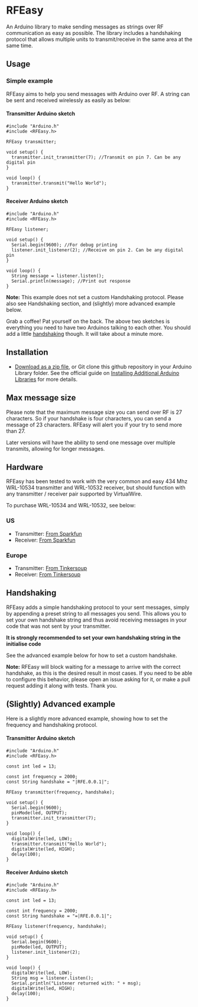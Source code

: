 # RFEasy
An Arduino library to make sending messages as strings over RF communication as easy as possible. The library includes a handshaking protocol that allows multiple units to transmit/receive in the same area at the same time.

## Usage
### Simple example
RFEasy aims to help you send messages with Arduino over RF. A string can be sent and received wirelessly as easily as below:

#### Transmitter Arduino sketch

    #include "Arduino.h"
    #include <RFEasy.h>

    RFEasy transmitter;

    void setup() {
      transmitter.init_transmitter(7); //Transmit on pin 7. Can be any digital pin
    }

    void loop() {
      transmitter.transmit("Hello World");
    }

#### Receiver Arduino sketch

    #include "Arduino.h"
    #include <RFEasy.h>

    RFEasy listener;

    void setup() {
      Serial.begin(9600); //For debug printing
      listener.init_listener(2); //Receive on pin 2. Can be any digital pin
    }

    void loop() {
      String message = listener.listen();
      Serial.println(message); //Print out response
    }

**Note:** This example does not set a custom Handshaking protocol. Please also see Handshaking section, and (slightly) more advanced example below.

Grab a coffee! Pat yourself on the back. The above two sketches is everything you need to have two Arduinos talking to each other. You should add a little [handshaking](#handshaking) though. It will take about a minute more.

## Installation
- [Download as a zip file](https://github.com/houen/RFEasy/archive/master.zip), or Git clone this github repository in your Arduino Library folder. See the official guide on [Installing Additional Arduino Libraries](http://arduino.cc/en/Guide/Libraries) for more details.

## Max message size
Please note that the maximum message size you can send over RF is 27 characters. So if your handshake is four characters, you can send a message of 23 characters. RFEasy will alert you if your try to send more than 27.

Later versions will have the ability to send one message over multiple transmits, allowing for longer messages.

## Hardware
RFEasy has been tested to work with the very common and easy 434 Mhz WRL-10534 transmitter and WRL-10532 receiver, but should function with any transmitter / receiver pair supported by VirtualWire.

To purchase WRL-10534 and WRL-10532, see below:
### US
- Transmitter: [From Sparkfun](https://www.sparkfun.com/products/10534)
- Receiver: [From Sparkfun](https://www.sparkfun.com/products/10532)


### Europe
- Transmitter: [From Tinkersoup](https://www.tinkersoup.de/wireless/rf-link-transmitter-434mhz/a-49/)
- Receiver: [From Tinkersoup](https://www.tinkersoup.de/wireless/rf-link-receiver-4800bps-434mhz/a-824/)

## Handshaking
RFEasy adds a simple handshaking protocol to your sent messages, simply by appending a preset string to all messages you send. This allows you to set your own handshake string and thus avoid receiving messages in your code that was not sent by your transmitter.

**It is strongly recommended to set your own handshaking string in the initialise code**

See the advanced example below for how to set a custom handshake.

**Note:** RFEasy will block waiting for a message to arrive with the correct handshake, as this is the desired result in most cases. If you need to be able to configure this behavior, please open an issue asking for it, or make a pull request adding it along with tests. Thank you.

## (Slightly) Advanced example
Here is a slightly more advanced example, showing how to set the frequency and handshaking protocol.

#### Transmitter Arduino sketch

    #include "Arduino.h"
    #include <RFEasy.h>

    const int led = 13;

    const int frequency = 2000;
    const String handshake = "|RFE.0.0.1|";

    RFEasy transmitter(frequency, handshake);

    void setup() {
      Serial.begin(9600);
      pinMode(led, OUTPUT);
      transmitter.init_transmitter(7);
    }

    void loop() {
      digitalWrite(led, LOW);
      transmitter.transmit("Hello World");
      digitalWrite(led, HIGH);  
      delay(100);
    }

#### Receiver Arduino sketch

    #include "Arduino.h"
    #include <RFEasy.h>

    const int led = 13;

    const int frequency = 2000;
    const String handshake = "=|RFE.0.0.1|";

    RFEasy listener(frequency, handshake);

    void setup() {
      Serial.begin(9600);
      pinMode(led, OUTPUT);
      listener.init_listener(2);
    }

    void loop() {
      digitalWrite(led, LOW);
      String msg = listener.listen();
      Serial.println("Listener returned with: " + msg);
      digitalWrite(led, HIGH);
      delay(100);
    }
